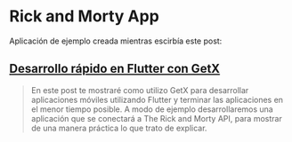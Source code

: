 # Rick and Morty App

Aplicación de ejemplo creada mientras escirbía este post: 

## [Desarrollo rápido en Flutter con GetX](https://correaleyval.github.io/blog/2020/03/07/desarrollo-rápido-en-flutter-con-getx/)

> En este post te mostraré como utilizo GetX para desarrollar aplicaciones móviles utilizando Flutter y terminar las aplicaciones en el menor tiempo posible. A modo de ejemplo desarrollaremos una aplicación que se conectará a The Rick and Morty API, para mostrar de una manera práctica lo que trato de explicar.
